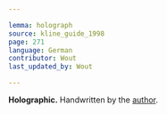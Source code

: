 ```yaml
---

lemma: holograph
source: kline_guide_1998
page: 271
language: German
contributor: Wout
last_updated_by: Wout

---
```


**Holographic.** Handwritten by the [author](author.html).
